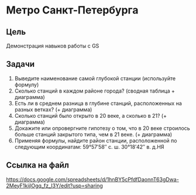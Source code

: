 # Метро Санкт-Петербурга
## Цель
Демонстрация навыков работы с GS

## Задачи
1.  Выведите наименование самой глубокой станции (используйте формулу)
2. Сколько станций в каждом районе города? (сводная таблица + диаграмма)
3. Есть ли в среднем разница в глубине станций, расположенных на разных ветках? (+ диаграмма)
4. Сколько станций было открыто в 20 веке, а сколько в 21? (+ диаграмма)
5. Докажите или опровергните гипотезу о том, что в 20 веке строилось больше станций закрытого типа, чем в 21 веке. (+ диаграмма)
6. Применяя формулы, найдите район станции, расположенной по следующим координатам: 59°57′58″ с. ш. 30°18′42″ в. д.HЯ

## Ссылка на файл
https://docs.google.com/spreadsheets/d/1hnBY5cPfdfDaonnT63gDwa-2MeyF1kijlOgq_fz_I3Y/edit?usp=sharing
